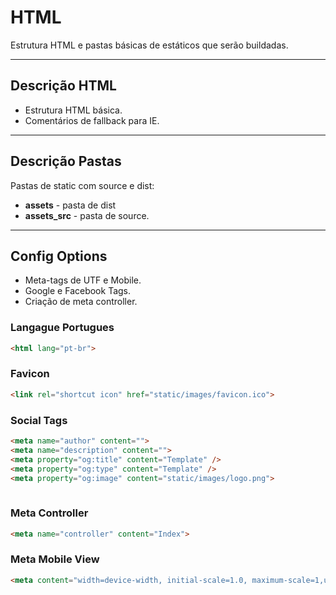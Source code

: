 # HTML

Estrutura HTML e pastas  básicas de estáticos que serão buildadas.

---

## Descrição HTML

- Estrutura HTML básica.  
- Comentários de fallback para IE.  

---

## Descrição Pastas

Pastas de static com source e dist:

- **assets** - pasta de dist
- **assets_src** - pasta de source.

----

## Config Options 

- Meta-tags de UTF e Mobile.  
- Google e Facebook Tags.  
- Criação de meta controller.

### Langague Portugues 

```html
<html lang="pt-br">
```

### Favicon 

```html
<link rel="shortcut icon" href="static/images/favicon.ico">
```

### Social Tags 

```html
<meta name="author" content="">
<meta name="description" content="">
<meta property="og:title" content="Template" />
<meta property="og:type" content="Template" />
<meta property="og:image" content="static/images/logo.png">
    
```

### Meta Controller

```html
<meta name="controller" content="Index">
```
### Meta Mobile View

```html
<meta content="width=device-width, initial-scale=1.0, maximum-scale=1,user-scalable=no" name="viewport" />
	
```